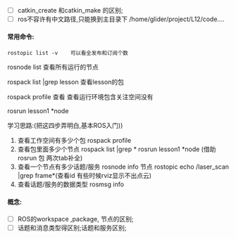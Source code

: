 * [ ] catkin_create 和catkin_make 的区别;
* [ ] ros不容许有中文路径,只能换到主目录下    /home/glider/project/L12/code....

#### 常用命令:

`rostopic list -v    可以看全发布和订阅个数`

rosnode list   查看所有运行的节点

rospack list |grep lesson   查看lesson的包

rospack profile 查看  查看运行环境包含关注空间没有

rosrun lesson1 *node

学习思路:(把这四步弄明白,基本ROS入门))

1. 查看工作空间有多少个包 rospack profile
2. 查看包里面多少个节点       rospack list |grep *     rosrun lesson1 *node  (借助rosrun 包 两次tab补全)
3. 查看一个节点有多少话题/服务  rosnode info 节点  rostopic echo /laser_scan |grep frame*(查看id 有些时候rviz显示不出点云)
4. 查看话题/服务的数据类型    rosmsg info

#### 概念:

* [ ] ROS的workspace ,package, 节点的区别;
* [ ] 话题和消息类型得区别;话题和服务区别;

